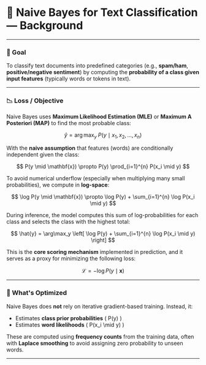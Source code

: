 # 📘 Naive Bayes for Text Classification — Background

---

### 🎯 Goal

To classify text documents into predefined categories (e.g., **spam/ham**, **positive/negative sentiment**) by computing the **probability of a class given input features** (typically words or tokens in text).

---

### 📉 Loss / Objective

Naive Bayes uses **Maximum Likelihood Estimation (MLE)** or **Maximum A Posteriori (MAP)** to find the most probable class:

$$
\hat{y} = \arg\max_y \; P(y \mid x_1, x_2, ..., x_n)
$$

With the **naive assumption** that features (words) are conditionally independent given the class:

$$
P(y \mid \mathbf{x}) \propto P(y) \prod_{i=1}^{n} P(x_i \mid y)
$$

To avoid numerical underflow (especially when multiplying many small probabilities), we compute in **log-space**:

$$
\log P(y \mid \mathbf{x}) \propto \log P(y) + \sum_{i=1}^{n} \log P(x_i \mid y)
$$

During inference, the model computes this sum of log-probabilities for each class and selects the class with the highest total:

$$
\hat{y} = \arg\max_y \left[ \log P(y) + \sum_{i=1}^{n} \log P(x_i \mid y) \right]
$$

This is the **core scoring mechanism** implemented in prediction, and it serves as a proxy for minimizing the following loss:

$$
\mathcal{L} = - \log P(y \mid \mathbf{x})
$$

---

### 🧠 What's Optimized

Naive Bayes does **not** rely on iterative gradient-based training. Instead, it:

- Estimates **class prior probabilities** \( P(y) \)
- Estimates **word likelihoods** \( P(x_i \mid y) \)

These are computed using **frequency counts** from the training data, often with **Laplace smoothing** to avoid assigning zero probability to unseen words.

---


